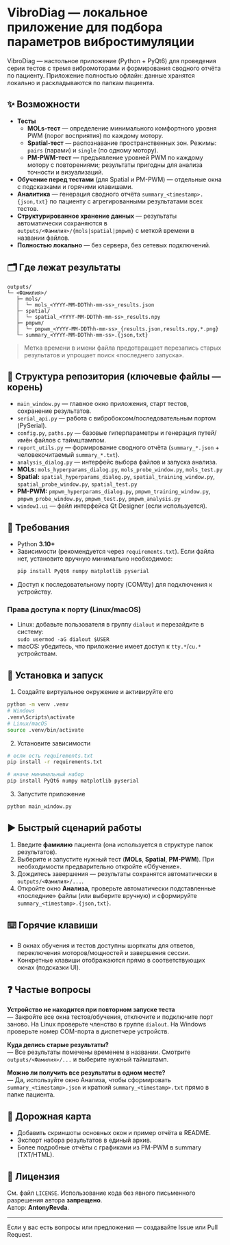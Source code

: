 # VibroDiag — локальное приложение для подбора параметров вибростимуляции

VibroDiag — настольное приложение (Python + PyQt6) для проведения серии тестов с тремя вибромоторами и формирования сводного отчёта по пациенту. Приложение полностью офлайн: данные хранятся локально и раскладываются по папкам пациента.

## ✨ Возможности

- **Тесты**
  - **MOLs-тест** — определение минимального комфортного уровня PWM (порог восприятия) по каждому мотору.
  - **Spatial-тест** — распознавание пространственных зон. Режимы: `pairs` (парами) и `single` (по одному мотору).
  - **PM-PWM-тест** — предъявление уровней PWM по каждому мотору с повторениями; результаты пригодны для анализа точности и визуализаций.
- **Обучение перед тестами** (для Spatial и PM-PWM) — отдельные окна с подсказками и горячими клавишами.
- **Аналитика** — генерация сводного отчёта `summary_<timestamp>.{json,txt}` по пациенту с агрегированными результатами всех тестов.
- **Структурированное хранение данных** — результаты автоматически сохраняются в `outputs/<Фамилия>/{mols|spatial|pmpwm}` с меткой времени в названии файлов.
- **Полностью локально** — без сервера, без сетевых подключений.

## 🗂️ Где лежат результаты

```
outputs/
└─ <Фамилия>/
   ├─ mols/
   │  └─ mols_<YYYY-MM-DDThh-mm-ss>_results.json
   ├─ spatial/
   │  └─ spatial_<YYYY-MM-DDThh-mm-ss>_results.npy
   ├─ pmpwm/
   │  └─ pmpwm_<YYYY-MM-DDThh-mm-ss>_{results.json,results.npy,*.png}
   └─ summary_<YYYY-MM-DDThh-mm-ss>.{json,txt}
```

> Метка времени в имени файла предотвращает перезапись старых результатов и упрощает поиск «последнего запуска».

## 🧩 Структура репозитория (ключевые файлы — **корень**)

- `main_window.py` — главное окно приложения, старт тестов, сохранение результатов.
- `serial_api.py` — работа с вибробоксом/последовательным портом (PySerial).
- `config.py`, `paths.py` — базовые гиперпараметры и генерация путей/имён файлов с таймштампом.
- `report_utils.py` — формирование сводного отчёта (`summary_*.json` + человекочитаемый `summary_*.txt`).
- `analysis_dialog.py` — интерфейс выбора файлов и запуска анализа.
- **MOLs:** `mols_hyperparams_dialog.py`, `mols_probe_window.py`, `mols_test.py`
- **Spatial:** `spatial_hyperparams_dialog.py`, `spatial_training_window.py`, `spatial_probe_window.py`, `spatial_test.py`
- **PM-PWM:** `pmpwm_hyperparams_dialog.py`, `pmpwm_training_window.py`, `pmpwm_probe_window.py`, `pmpwm_test.py`, `pmpwm_analysis.py`
- `window1.ui` — файл интерфейса Qt Designer (если используется).

## 🧰 Требования

- Python **3.10+**
- Зависимости (рекомендуется через `requirements.txt`). Если файла нет, установите вручную минимально необходимое:
  ```bash
  pip install PyQt6 numpy matplotlib pyserial
  ```
- Доступ к последовательному порту (COM/tty) для подключения к устройству.

### Права доступа к порту (Linux/macOS)
- Linux: добавьте пользователя в группу `dialout` и перезайдите в систему:  
  `sudo usermod -aG dialout $USER`
- macOS: убедитесь, что приложение имеет доступ к `tty.*`/`cu.*` устройствам.

## 🚀 Установка и запуск

1) Создайте виртуальное окружение и активируйте его
```bash
python -m venv .venv
# Windows
.venv\Scripts\activate
# Linux/macOS
source .venv/bin/activate
```

2) Установите зависимости
```bash
# если есть requirements.txt
pip install -r requirements.txt

# иначе минимальный набор
pip install PyQt6 numpy matplotlib pyserial
```

3) Запустите приложение
```bash
python main_window.py
```

## ▶️ Быстрый сценарий работы

1. Введите **фамилию** пациента (она используется в структуре папок результатов).
2. Выберите и запустите нужный тест (**MOLs**, **Spatial**, **PM-PWM**). При необходимости предварительно откройте «Обучение».
3. Дождитесь завершения — результаты сохранятся автоматически в `outputs/<Фамилия>/...`.
4. Откройте окно **Анализа**, проверьте автоматически подставленные «последние» файлы (или выберите вручную) и сформируйте `summary_<timestamp>.{json,txt}`.

## ⌨️ Горячие клавиши

- В окнах обучения и тестов доступны шорткаты для ответов, переключения моторов/мощностей и завершения сессии.
- Конкретные клавиши отображаются прямо в соответствующих окнах (подсказки UI).

## ❓ Частые вопросы

**Устройство не находится при повторном запуске теста**  
— Закройте все окна тестов/обучения, отключите и подключите порт заново. На Linux проверьте членство в группе `dialout`. На Windows проверьте номер COM-порта в диспетчере устройств.

**Куда делись старые результаты?**  
— Все результаты помечены временем в названии. Смотрите `outputs/<Фамилия>/...` и выберите нужный таймштамп.

**Можно ли получить все результаты в одном месте?**  
— Да, используйте окно Анализа, чтобы сформировать `summary_<timestamp>.json` и краткий `summary_<timestamp>.txt` прямо в папке пациента.

## 🧭 Дорожная карта

- Добавить скриншоты основных окон и пример отчёта в README.
- Экспорт набора результатов в единый архив.
- Более подробные отчёты с графиками из PM-PWM в summary (TXT/HTML).

## 📜 Лицензия

См. файл `LICENSE`. Использование кода без явного письменного разрешения автора **запрещено**.  
Автор: **AntonyRevda**.

---

Если у вас есть вопросы или предложения — создавайте Issue или Pull Request.
